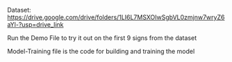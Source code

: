 Dataset: https://drive.google.com/drive/folders/1LI6L7MSXOIwSgbVL0zmjnw7wryZ6aYl-?usp=drive_link

Run the Demo File to try it out on the first 9 signs from the dataset

Model-Training file is the code for building and training the model

